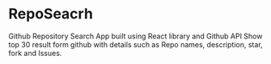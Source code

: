 # RepoSeacrh
Github Repository Search App built using React library and Github API
Show top 30 result form github with details such as Repo names, description, star, fork and Issues.

